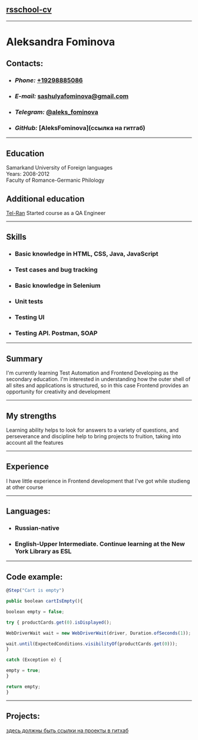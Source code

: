 ## [rsschool-cv]()
___
# Aleksandra Fominova
## Contacts:
- ### ***Phone:*** [+19298885086]()
- ### ***E-mail:*** [sashulyafominova@gmail.com]()
- ### ***Telegram:*** [@aleks_fominova]()
- ### ***GitHub:*** [AleksFominova](ссылка на гитгаб)
___
## Education
Samarkand University of Foreign languages<br> Years: 2008-2012<br> Faculty of Romance-Germanic Philology

## Additional education
[Tel-Ran](https://tel-ran.de/)  Started course as a QA Engineer
___
## Skills
- ### Basic knowledge in HTML, CSS, Java, JavaScript
- ### Test cases and bug tracking
- ### Basic knowledge in Selenium
- ### Unit tests
- ### Testing UI
- ### Testing API. Postman, SOAP

___
## Summary
I'm currently learning Test Automation and Frontend Developing as the secondary education. I'm interested in understanding how the outer shell of all sites and applications is structured, so in this case Frontend provides an opportunity for creativity and development

___
## My strengths
Learning ability helps to look for answers to a variety of questions, and perseverance and discipline help to bring projects to fruition, taking into account all the features

___
## Experience
I have little experience in Frontend development that I've got while studieng at other course

___
## Languages:
- ### Russian-native
- ### English-Upper Intermediate. Continue learning at the New York Library as ESL
___
## Code example:
``` javascript
@Step("Cart is empty")

public boolean cartIsEmpty(){  

boolean empty = false; 

try { productCards.get(0).isDisplayed();  

WebDriverWait wait = new WebDriverWait(driver, Duration.ofSeconds(1)); 

wait.until(ExpectedConditions.visibilityOf(productCards.get(0))); 
}

catch (Exception e) { 

empty = true; 
}

return empty; 
}
```

___
## Projects:
[здесь должны быть ссылки на проекты в гитхаб]()